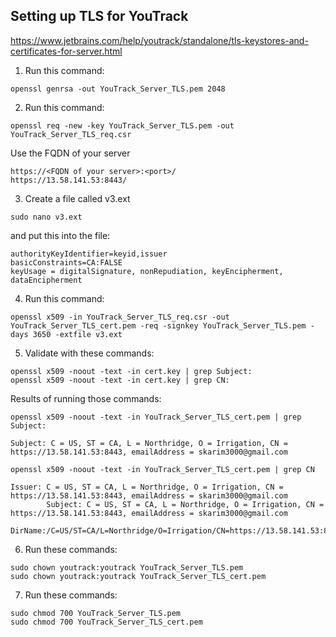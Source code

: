 ## Setting up TLS for YouTrack
https://www.jetbrains.com/help/youtrack/standalone/tls-keystores-and-certificates-for-server.html

1. Run this command:
  ```
  openssl genrsa -out YouTrack_Server_TLS.pem 2048
  ```

2. Run this command:
  ```
  openssl req -new -key YouTrack_Server_TLS.pem -out YouTrack_Server_TLS_req.csr
  ```

  Use the FQDN of your server
  ```
  https://<FQDN of your server>:<port>/
  https://13.58.141.53:8443/
  ```

3. Create a file called v3.ext
  ```
  sudo nano v3.ext
  ```

  and put this into the file:

  ```
  authorityKeyIdentifier=keyid,issuer
  basicConstraints=CA:FALSE
  keyUsage = digitalSignature, nonRepudiation, keyEncipherment, dataEncipherment
  ```

4. Run this command:
  ```
  openssl x509 -in YouTrack_Server_TLS_req.csr -out YouTrack_Server_TLS_cert.pem -req -signkey YouTrack_Server_TLS.pem -days 3650 -extfile v3.ext
  ```

5. Validate with these commands:
  ```
  openssl x509 -noout -text -in cert.key | grep Subject:
  openssl x509 -noout -text -in cert.key | grep CN:
  ```

  Results of running those commands:
  ```
  openssl x509 -noout -text -in YouTrack_Server_TLS_cert.pem | grep Subject:

  Subject: C = US, ST = CA, L = Northridge, O = Irrigation, CN = https://13.58.141.53:8443, emailAddress = skarim3000@gmail.com
  ```

  ```
  openssl x509 -noout -text -in YouTrack_Server_TLS_cert.pem | grep CN

  Issuer: C = US, ST = CA, L = Northridge, O = Irrigation, CN = https://13.58.141.53:8443, emailAddress = skarim3000@gmail.com
          Subject: C = US, ST = CA, L = Northridge, O = Irrigation, CN = https://13.58.141.53:8443, emailAddress = skarim3000@gmail.com
                  DirName:/C=US/ST=CA/L=Northridge/O=Irrigation/CN=https://13.58.141.53:8443/emailAddress=skarim3000@gmail.com
  ```

6. Run these commands:
  ```
  sudo chown youtrack:youtrack YouTrack_Server_TLS.pem
  sudo chown youtrack:youtrack YouTrack_Server_TLS_cert.pem
  ```

7.  Run these commands:
  ```
  sudo chmod 700 YouTrack_Server_TLS.pem
  sudo chmod 700 YouTrack_Server_TLS_cert.pem
  ```
